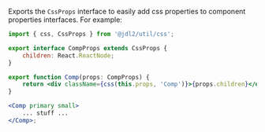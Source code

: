 Exports the `CssProps` interface to easily add css properties to component properties interfaces. For example:

```jsx static
import { css, CssProps } from '@jdl2/util/css';

export interface CompProps extends CssProps {
    children: React.ReactNode;
}

export function Comp(props: CompProps) {
    return <div className={css(this.props, 'Comp')}>{props.children}</div>;
}

<Comp primary small>
    ... stuff ...
</Comp>;
```
